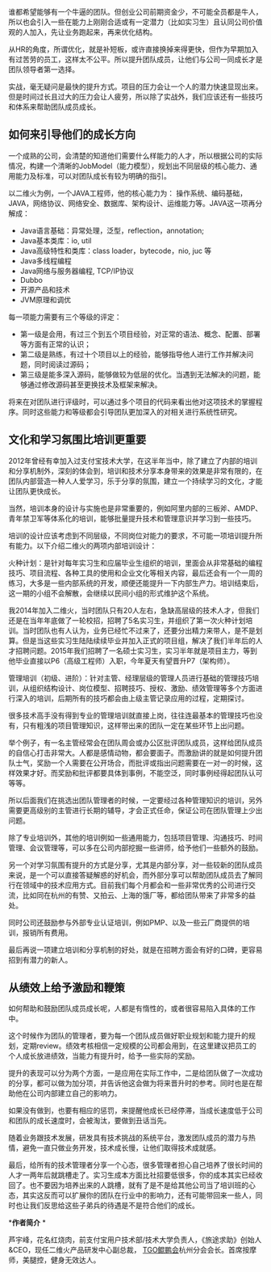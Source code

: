 谁都希望能够有一个牛逼的团队。但创业公司前期资金少，不可能全员都是牛人，所以也会引入一些在能力上刚刚合适或有一定潜力（比如实习生）且认同公司价值观的人加入，先让业务跑起来，再来优化结构。

从HR的角度，所谓优化，就是补短板，或许直接换掉来得更快，但作为早期加入有过苦劳的员工，这样太不公平。所以提升团队成员，让他们与公司一同成长才是团队领导者第一选择。

实战，毫无疑问是最快的提升方式。项目的压力会让一个人的潜力快速显现出来。但是时间过长且过大的压力会让人疲劳，所以除了实战外，我们应该还有一些技巧和体系来帮助团队成员成长。

## 如何来引导他们的成长方向

一个成熟的公司，会清楚的知道他们需要什么样能力的人才，所以根据公司的实际情况，构建一个清晰的JobModel（能力模型），规划出不同层级的核心能力、通用能力及标准，可以对团队成长有较为明确的指引。

以二维火为例，一个JAVA工程师，他的核心能力为：
操作系统、编码基础，JAVA，网络协议、网络安全、数据库、架构设计、运维能力等。JAVA这一项再分解成：

 *  Java语言基础：异常处理，泛型，reflection，annotation;
 *  Java基本类库：io, util
 *  Java高级特性和类库：class loader，bytecode，nio, juc 等
 *  Java多线程编程
 *  Java网络与服务器编程, TCP/IP协议
 *  Dubbo
 *  开源产品和技术
 *  JVM原理和调优

每一项能力需要有三个等级的评定：

 *  第一级是会用，有过三个到五个项目经验，对正常的语法、概念、配置、部署等方面有正常的认识；
 *  第二级是熟练，有过十个项目以上的经验，能够指导他人进行工作并解决问题，同时阅读过源码；
 *  第三级是能多深入源码，能够做较为低层的优化。当遇到无法解决的问题，能够通过修改源码甚至更换技术及框架来解决。

将来在对团队进行评级时，可以通过多个项目的代码来看出他对这项技术的掌握程序。同时这些能力和等级都会引导团队更加深入的对相关进行系统性研究。

## 文化和学习氛围比培训更重要

2012年曾经有幸加入过支付宝技术大学，在这半年当中，除了建立了内部的培训和分享机制外，深刻的体会到，培训和技术分享本身带来的效果是非常有限的，在团队内部营造一种人人爱学习，乐于分享的氛围，建立一个持续学习的文化，才能让团队更快成长。

当然，培训本身的设计与实施也是非常重要的，例如阿里内部的三板斧、AMDP、青年禁卫军等体系化的培训，能够批量提升技术和管理意识并学习到一些技巧。

培训的设计应该考虑到不同层级，不同岗位对能力的要求，不可能一项培训提升所有能力。以下介绍二维火的两项内部培训设计：

火种计划：是针对每年实习生和应届毕业生组织的培训，里面会从非常基础的编程技巧、项目流程、各种工具的使用和企业文化等相关内容，最后还会有一个一周的练习，大多是一些内部系统的开发，顺便还能提升一下内部生产力。培训结束后，这一期的小组不会解散，会继续以民间小组的形式维护这个系统。

我2014年加入二维火，当时团队只有20人左右，急缺高层级的技术人才，但我们还是在当年年底做了一轮校招，招聘了5名实习生，并组织了第一次火种计划培训。当时团队也有人认为，业务已经忙不过来了，还要分出精力来带人，是不是划算。但是当这些实习生陆陆续续毕业并加入正式的项目组，解决了我们半年后的人才招聘问题。2015年我们招聘了一名硕士实习生，实习半年就是项目主力，等到他毕业直接以P6（高级工程师）入职，今年夏天有望晋升P7（架构师）。

管理培训（初级、进阶）：针对主管、经理层级的管理人员进行基础的管理技巧培训，从组织结构设计、岗位模型、招聘技巧、授权、激励、绩效管理等多个方面进行深入的培训，后期所有的技巧都会由上级主管记录应用的过程，定期探讨。

很多技术高手没有得到专业的管理培训就直接上岗，往往连最基本的管理技巧也没有，只有粗浅的项目管理知识，这样带出来的团队一定在某些环节上出问题。

举个例子，有一名主管经常会在团队周会或办公区批评团队成员，这样给团队成员的自信心打击非常大。人都是感情动物，都会要面子。而激励讲的就是如何提升团队士气，奖励一个人需要在公开场合，而批评或指出问题需要在一对一的时候，这样效果才好。而奖励和批评都要具体到事例，不能空泛，同时事例经得起团队认可等等。

所以后面我们在挑选出团队管理者的时候，一定要经过各种管理知识的培训，另外需要更高级别的主管进行长期的辅导，才会正式任命，保证公司在团队管理上少出问题。

除了专业培训外，其他的培训例如一些通用能力，包括项目管理、沟通技巧、时间管理、会议管理等，可以多在公司内部挖掘一些讲师，给予他们一些额外的鼓励。

另一个对学习氛围有提升的方式是分享，尤其是内部分享，对一些较新的团队成员来说，是一个可以直接答疑解惑的好机会，而外部分享可以帮助团队成员去了解同行在领域中的技术应用方式。目前我们每个月都会和一些非常优秀的公司进行交流，比如同在杭州的有赞、又拍云、上海的饿厂等，都给团队带来了非常多的益处。

同时公司还鼓励参与外部专业认证培训，例如PMP、以及一些云厂商提供的培训，报销所有费用。

最后再说一项建立培训和分享机制的好处，就是在招聘方面会有好的口碑，更容易招到有潜力的新人。

## 从绩效上给予激励和鞭策

如何帮助和鼓励团队成员成长呢，人都是有惰性的，或者很容易陷入具体的工作中。

这个时候作为团队的管理者，要为每一个团队成员做好职业规划和能力提升的规划，定期review。绩效考核相信一定规模的公司都会用到，在这里建议把员工的个人成长放进绩效，当能力有提升时，给予一些实际的奖励。

提升的表现可以分为两个方面，一是应用在实际工作中，二是给团队做了一次成功的分享，都可以做为加分项，并告诉他这会做为将来晋升时的参考。同时也是在帮助他在公司内部建立自己的影响力。

如果没有做到，也要有相应的惩罚，来提醒他成长已经停滞，当成长速度低于公司和团队的成长速度时，会被淘汰，要做到丑话当先。

随着业务跟技术发展，研发具有技术挑战的系统平台，激发团队成员的潜力与热情，避免一直只做业务开发，技术成长慢，让他们取得技术成就感。

最后，给所有的技术管理者分享一个心态，很多管理者担心自己培养了很长时间的人才一两年后就跳槽走了。实习生成本方面比社招要低很多，你的成本其实已经收回了。也不要因为培养出来的人跳槽，就有了是不是给其他公司当了培训班的心态，其实这反而可以扩展你的团队在行业中的影响力，还有可能带回来一些人，同时也让我们反思给这些子弟兵的待遇是不是符合他们的成长。

***作者简介** *

芦宇峰，花名红烧肉，前支付宝用户技术部/技术大学负责人，《旅途求助》创始人&CEO，现任二维火产品研发中心副总裁， [TGO鲲鹏会][TGO]杭州分会会长。首席按摩师，美腿控，健身无效达人。


[TGO]: https://tgo.geekbang.org

